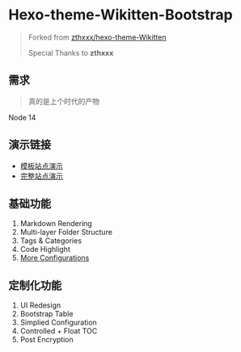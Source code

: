# Hexo-theme-Wikitten-Bootstrap

> Forked from [zthxxx/hexo-theme-Wikitten](https://github.com/zthxxx/hexo-theme-Wikitten)
>
> Special Thanks to **zthxxx**

## 需求

> 真的是上个时代的产物

Node 14

## 演示链接


- [模板站点演示](https://hexo-theme-wikitten-bootstrap.vercel.app/)
- [完整站点演示](https://note.szhshp.org)

## 基础功能

1. Markdown Rendering
2. Multi-layer Folder Structure
3. Tags & Categories
4. Code Highlight
5. [More Configurations](https://github.com/zthxxx/hexo-theme-Wikitten/blob/master/README_zh-CN.md)

## 定制化功能

1. UI Redesign 
2. Bootstrap Table
3. Simplied Configuration 
5. Controlled + Float TOC
6. Post Encryption
